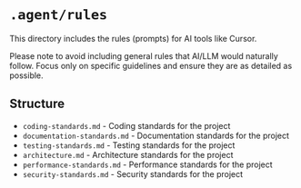# `.agent/rules`

This directory includes the rules (prompts) for AI tools like Cursor.

Please note to avoid including general rules that AI/LLM would naturally follow. Focus only on specific guidelines and ensure they are as detailed as possible.

## Structure

- `coding-standards.md` - Coding standards for the project
- `documentation-standards.md` - Documentation standards for the project
- `testing-standards.md` - Testing standards for the project
- `architecture.md` - Architecture standards for the project
- `performance-standards.md` - Performance standards for the project
- `security-standards.md` - Security standards for the project
